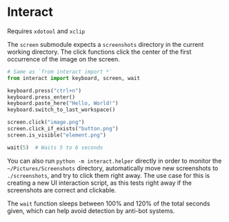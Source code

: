 # Interact

Requires `xdotool` and `xclip`

The `screen` submodule expects a `screenshots` directory in the current working directory.
The click functions click the center of the first occurrence of the image on the screen.

```python
# Same as `from interact import *`
from interact import keyboard, screen, wait

keyboard.press("ctrl+n")
keyboard.press_enter()
keyboard.paste_here("Hello, World!")
keyboard.switch_to_last_workspace()

screen.click("image.png")
screen.click_if_exists("button.png")
screen.is_visible("element.png")

wait(5)  # Waits 5 to 6 seconds
```

You can also run `python -m interact.helper` directly in order to monitor the
`~/Pictures/Screenshots` directory, automatically move new screenshots to
`./screenshots`, and try to click them right away. The use case for this is
creating a new UI interaction script, as this tests right away if the
screenshots are correct and clickable.

The `wait` function sleeps between 100% and 120% of the total seconds given,
which can help avoid detection by anti-bot systems.
